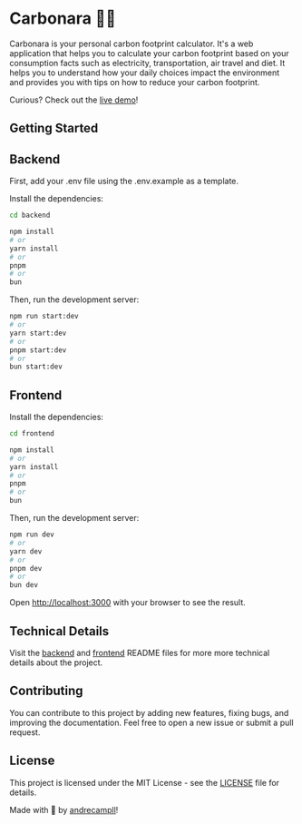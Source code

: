 # Carbonara 🍝🍃
Carbonara is your personal carbon footprint calculator. It's a web application that helps you to calculate your carbon footprint based on your consumption facts such as electricity, transportation, air travel and diet. It helps you to understand how your daily choices impact the environment and provides you with tips on how to reduce your carbon footprint.

Curious? Check out the [live demo](https://carbonara-jet.vercel.app/)!

## Getting Started
## Backend
First, add your .env file using the .env.example as a template.

Install the dependencies:

```bash
cd backend

npm install
# or
yarn install
# or
pnpm
# or
bun
```

Then, run the development server:

```bash
npm run start:dev
# or
yarn start:dev
# or
pnpm start:dev
# or
bun start:dev
```

## Frontend
Install the dependencies:

```bash
cd frontend

npm install
# or
yarn install
# or
pnpm
# or
bun
```

Then, run the development server:

```bash
npm run dev
# or
yarn dev
# or
pnpm dev
# or
bun dev
```

Open [http://localhost:3000](http://localhost:3000) with your browser to see the result.

## Technical Details
Visit the [backend](./backend/README.md) and [frontend](./frontend/README.md) README files for more more technical details about the project.

## Contributing

You can contribute to this project by adding new features, fixing bugs, and improving the documentation. Feel free to open a new issue or submit a pull request.

## License
This project is licensed under the MIT License - see the [LICENSE](./LICENSE) file for details.

Made with 💜 by [andrecampll](https://github.com/andrecampll)!
